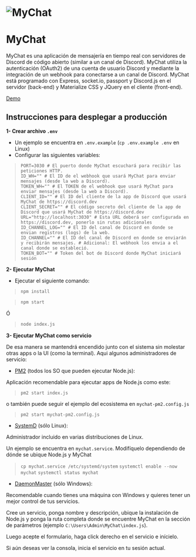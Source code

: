 # ![MyChat](https://i.imgur.com/CAGI9V6.png)

# MyChat
MyChat es una aplicación de mensajería en tiempo real con servidores de Discord de código abierto (similar a un canal de Discord). MyChat utiliza la autenticación (OAuth2) de una cuenta de usuario Discord y mediante la integración de un webhook para conectarse a un canal de Discord. MyChat está programado con Express, socket.io, passport y Discord.js en el servidor (back-end) y Materialize CSS y JQuery en el cliente (front-end).

[Demo](https://mychat-discord.herokuapp.com/)

## Instrucciones para desplegar a producción

**1- Crear archivo `.env`**
- Un ejemplo se encuentra en `.env.example` (`cp .env.example .env` en Linux)
- Configurar las siguientes variables:

> ```ENV
> PORT=3030 # El puerto donde MyChat escuchará para recibir las peticiones HTTP.
> ID_WH="" # El ID de el webhook que usará MyChat para enviar mensajes (desde la web a Discord).
> TOKEN_WH="" # El TOKEN de el webhook que usará MyChat para enviar mensajes (desde la web a Discord).
> CLIENT_ID="" # El ID del cliente de la app de Discord que usará MyChat de https://discord.dev
> CLIENT_SECRET="" # El código secreto del cliente de la app de Discord que usará MyChat de https://discord.dev
> URL="http://localhost:3030" # Esta URL deberá ser configurada en https://discord.dev, ponerlo sin rutas adicionales 
> ID_CHANNEL_LOG="" # El ID del canal de Discord en donde se envian registros (logs) de la web.
> ID_CHANNEL="" # El ID del canal de Discord en donde se enviarán y recibirán mensajes. # Adicional: El webhook los envia a el canal donde se estableció.
> TOKEN_BOT="" # Token del bot de Discord donde MyChat iniciará sesión
> ```

**2- Ejecutar MyChat**
- Ejecutar el siguiente comando:

> ```bash
> npm install
> ```

> ```bash
> npm start
> ```
Ó
> ```bash
> node index.js
> ```

**3- Ejecutar MyChat como servicio**

De esa manera se mantendrá encendido junto con el sistema sin molestar otras apps o la UI (como la terminal).
Aqui algunos administradores de servicio:

- [PM2](https://github.com/Unitech/pm2) (todos los SO que pueden ejecutar Node.js):

Aplicación recomendable para ejecutar apps de Node.js como este:

>`pm2 start index.js`

o también puede seguir el ejemplo del ecosistema en `mychat-pm2.config.js`

>`pm2 start mychat-pm2.config.js`

- [SystemD](https://wiki.debian.org/es/systemd) (sólo Linux): 

Administrador incluido en varias distribuciones de Linux.

Un ejemplo se encuentra en `mychat.service`. Modifíquelo dependiendo de dónde se ubique Node.js y MyChat

>`cp mychat.service /etc/systemd/system`
>`systemctl enable --now mychat`
>`systemctl status mychat`

- [DaemonMaster](https://github.com/TWC-Software/DaemonMaster) (sólo Windows):

Recomendable cuando tienes una máquina con Windows y quieres tener un mejor control de tus servicios.

Cree un servicio, ponga nombre y descripción, ubique la instalación de Node.js y ponga la ruta completa donde se encuentre MyChat en la sección de parámetros (ejemplo `C:\Users\Admin\MyChat\index.js`).

Luego acepte el formulario, haga click derecho en el servicio e inícielo.

Si aún deseas ver la consola, inicia el servicio en tu sesión actual.
